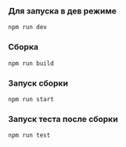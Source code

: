### Для запуска в дев режиме
```
npm run dev
```
### Cборка
```
npm run build
```
### Запуск сборки
```
npm run start
```

### Запуск теста после сборки
```
npm run test
```